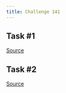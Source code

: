 ```yaml
---
title: Challenge 141
---
```



## Task #1

[Source](https://github.com/ccntrq/perlweeklychallenge-club/tree/challenge-141/challenge-141/alexander-pankoff/perl/ch-1.pl)

## Task #2

[Source](https://github.com/ccntrq/perlweeklychallenge-club/tree/challenge-141/challenge-141/alexander-pankoff/perl/ch-2.pl)
